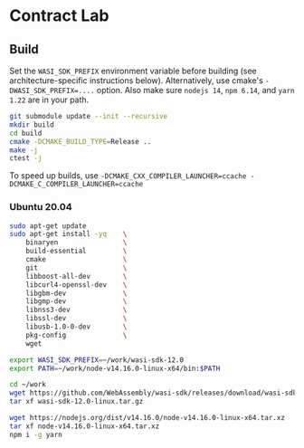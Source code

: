 # Contract Lab

## Build

Set the `WASI_SDK_PREFIX` environment variable before building (see architecture-specific instructions below). Alternatively, use cmake's `-DWASI_SDK_PREFIX=....` option. Also make sure `nodejs 14`, `npm 6.14`, and `yarn 1.22` are in your path.

```sh
git submodule update --init --recursive
mkdir build
cd build
cmake -DCMAKE_BUILD_TYPE=Release ..
make -j
ctest -j
```

To speed up builds, use `-DCMAKE_CXX_COMPILER_LAUNCHER=ccache -DCMAKE_C_COMPILER_LAUNCHER=ccache`

### Ubuntu 20.04

```sh
sudo apt-get update
sudo apt-get install -yq    \
    binaryen                \
    build-essential         \
    cmake                   \
    git                     \
    libboost-all-dev        \
    libcurl4-openssl-dev    \
    libgbm-dev              \
    libgmp-dev              \
    libnss3-dev             \
    libssl-dev              \
    libusb-1.0-0-dev        \
    pkg-config              \
    wget

export WASI_SDK_PREFIX=~/work/wasi-sdk-12.0
export PATH=~/work/node-v14.16.0-linux-x64/bin:$PATH

cd ~/work
wget https://github.com/WebAssembly/wasi-sdk/releases/download/wasi-sdk-12/wasi-sdk-12.0-linux.tar.gz
tar xf wasi-sdk-12.0-linux.tar.gz

wget https://nodejs.org/dist/v14.16.0/node-v14.16.0-linux-x64.tar.xz
tar xf node-v14.16.0-linux-x64.tar.xz
npm i -g yarn
```
